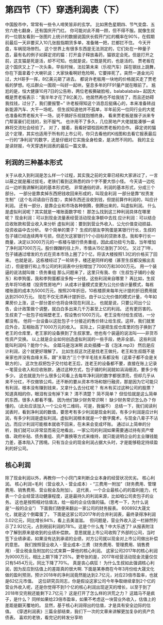 # 第四节（下）穿透利润表（下）


中国股市中，常常有一些令人啼笑皆非的玄学。
比如黑色星期四、节气变盘、五穷六绝七翻身，还有国庆开门红。
你可能对此不屑一顾，但不得不服。就像生叔的一位朋友看到一张图片上统计的数据说国庆长假开门红的概率在90%，在假期前最后一天非要买入10几张股指期货多单，准备赌一把，拦都拦不住。
今天开盘，车祸现场惨烈。
这个世界上有很多东西是无法测定的，它们处在一种量子态，最有名的例子如薛定谔的猫：打开盒子释放毒药，猫铁定会死。但是打开之前，这支猫是死是活，却不可知。也就是说，它既是死的，也是活的。
贾老板在这个国庆又上了一次头条，早些时候，法拉第未来（乐视汽车）踩在钢丝上跳舞，你在下面拿着个大喇叭说：大家快看啊好危险啊，它要摔死了。突然一道金光闪过，大H哥手一挥，8亿美元砸了进去。
都说许老板用一块地的价格就买走了贾老板的梦想。吃瓜群众一围观一叫好一起哄，窒息多年的FF91量产就在眼前了。
尴尬的是，恒大健康10月7日的公告称，两位老板撕破脸啦，balabalabala~
起因大概是贾老板表示：“我半年才花了8亿美刀，他居然再也不给我钱了，而且还妨碍我找钱，过分了，我们要报警~”
许老板得知这个消息后挺痛心的，本来准备转战新能源汽车、大干一场呢。
但生叔知道他并不孤单，半年前另一位同行业的大佬也准备和贾老板大干一场，说不搞好乐视就抱憾终身。
看来贾老板是猴子派来专门帮富豪们花钱的，别不服气。
也许用不了多久，几位房地产大佬就能凑够一桌麻将交流社会经验了。
对了，接着，我看好碧桂园和贾老板的合作。
薛定谔的猫这个定理，其实也适用于所有的上市公司，你只去看他的K线图和去看它报表最后一行的“净利润”的数字，还是仔细对它实施全身检查，是决然不同的。
我的主业是读财报，今天穿透利润表的最后一篇文章。

## 利润的三种基本形式
关于从收入到利润是怎么样一个过程，其实我之前的文章已经和大家讲过了，一言以蔽之就是雁过拔毛，老铁们看到这熟悉的四个字不要大惊小怪。
今天请一边吃瓜一边听我讲解利润的基本形式吧。
非常通俗的讲，利润的基本形式，分成三个部分。
一部分是靠卖掉东西把钱收回来形成的，叫现金利润
一部分是靠“权责发生制”（这个名词请自行百度），卖掉东西还没收到钱，但提前算作利润的，叫应计利润。
还有一部分，是靠企业和市场各种倒腾，倒腾出来的，叫虚拟利润。
什么是虚拟利润呢？其实就是一堆账面数字啦！
那怎么找到这三种利润具体在哪里呢？
现金利润：可以到现金流量表经营活动现金净额中去找
应计利润：可以结合应收账款和营业收入来分析
虚拟利润：要到到营业外收入、公允价值变动损益、投资收益中去分析。
举个简单的栗子？
生叔的朋友李狗蛋是某银行行长，生叔的包子铺已经连续两年亏损，但还欠这家银行1个小目标的贷款本息。我和李行长一商量，决定以3000万元的一栋楼与银行债务重组，因此成功扭亏为盈，当年增加了净利润7000万元。股价蹭蹭的往上升，市值从15亿涨到了30亿。
又过了1年，包子铺通过增发的方式在资本市场上圈了2个亿，将该大楼按照1.3亿的价格买了回来。
也就是说，这栋楼经过了一轮转手，楼还是同样的楼（甚至生叔都没搬出去过），但是银行和上市公司的利润表中分别增加了7000万和3000万元。
用一个装逼的说法就叫做：债务重组
那么问题来了，这里只有我、你（生叔包子铺的小股东）和李狗蛋，我和李狗蛋都没多掏一分钱，这些利润来自哪里？
再比如，生叔去年将10栋楼（投资性房地产）从成本计量模式变更为公允价值计量模式，每栋楼账面的成本为5000万元，按照20年折旧，10栋楼原来每年光计提的折旧费用就达到2500万元。
现在不仅无须再计提折旧，由于以公允价值的模式计量，今年如果房价上涨，这一部分差价也将会体现在利润上。
也就是说，只要公司出个公告，会计政策做个调整，就白白多出来几千万甚至上亿的利润。
还有更厉害的。
生叔卖了一批包子给隔壁老王，假设售价1000万元。老王没有付给生叔钱，一分都没有。
他将一台设备以这批包子十分接近的售价转让给生叔。这样，我们就里应外合，互相抬高了1000万元的收入。
实际上，只是把生叔仓库里的包子换到了老王的仓库里，老王家的设备换到了生叔家里。他也有个装逼的说法叫——非货币性资产交换。
以上就是企业如何创造虚拟利润的一些手段，绝非全部。
这些利润能叫利润吗？能你个头。
全踏马是泡沫啊
此处插播一首《泡沫.mp3》
然后是应计利润，这个就更好理解了。
比如生叔这次还是找老王做托，老王和生叔既不是亲家也并没有血缘关系，跟“关联方”三个字半毛钱关系都没有（这辈子都不会是关联方的）。
这次生叔把包子交付给老王后，连老王的设备都不要，直接在账上记录一笔营业收入和应收账款，通过这种方式，包子铺的利润就如涓涓细流，要多少有多少。
这也就是为什么很多公司看上去每年净利润的数字都很漂亮，但却几乎从来不分红，不仅做铁公鸡，还不断的要从资本市场和银行融资，那是因为它可能只有利润，根本没有赚到钱来，又拿什么去分红呢？
有木有买过这种公司的股票？知道真相的你，眼泪有没有掉下来？
清不清楚？
简不简单？
但恰恰就是这么简单的东西，很多人都看不懂。
因为他们缺少财务常识啊！
缺少财务常识怎么办？你懂的。（此处应该加入一个公众号二维码，可是，我偏不）
总结一下，我们阅读利润表时，看到净利润的数值，要思考有多少利润是现金利润，有多少利润是应计利润，有多少利润是虚拟利润。虚拟利润根本就是一个数字魔术，与现金八辈子不沾边。而应计利润可能根本就收不回来，在未来会变成坏账。
通过以上简单的分析，我们就可以非常显而易见地看出，一家公司的利润如果需要通过持有资产增值、政府补贴、债务重组、资产置换等方式来维持，就只能说明企业的主业赚钱能力差，基本陷入了困境。只有当企业的现金利润占据大头时，才是能够稳定持续盈利的好公司。

## 核心利润
除了现金利润以外，再教你一个小窍门来判断企业本身的经营状况优劣。
核心利润。
核心利润=毛利（营业收入 - 营业成本）- “三费用一附加”（财务费用、管理费用、销售费用、营业税金及附加）。
这代表，一个企业最核心的的盈利能力，代表一个企业经营活动健康程度，这是最持久的利润来源，比如咱公司卖包子的业务。
这也是按照相对估值法，给一般的企业估值的锚。（思考一下，为什么说是“一般的企业”）
下面我们随便来翻出一家公司的财务报表。
600892大晟文化，就是这个倒霉蛋了。
下面是这家公司2017年的合并利润表，最终录得净利润3.02亿元，同比增长94%，看上去美滋滋。
<img :src="$withBase('/images/lirun/8.jpg')" >
但问题是，营业外收入这一栏赫然列示了2.92亿元，占到税前利润的78%。这是个什么鬼？中大乐透了?
从报表附注中了解到原来是收到的业绩补偿款。
意思就是上市公司收购了外部的公司，当时签下业绩承诺，如果没有达到承诺的业绩，对方公司就以现金对上市公司做出补偿的意思。
<img :src="$withBase('/images/lirun/9.jpg')" >
我们按照营业收入 - 营业成本-三费（财务费用、管理费用、销售费用）-营业税金及附加的公式来算一算他的核心利润。
这家公司2017年的核心利润为9000万元，相比上期下降了25%。更夸张的是，2017年经营活动现金流量仅仅只有5454万元，同比下降了70%。
真是丧心病狂！
为什么生叔如此强调核心利润，因为反应到估值上的差距真的很大啊.
下面是某券商在今年3月份给大晟文化做的盈利预测，预计2018年的净利润竟然能达到2.7亿元，对应23倍市盈率，也就是62亿元市值。
<img :src="$withBase('/images/lirun/10.jpg')" >
这位研究员同志，你是假设这家公司今年争取继续拿到2个亿的营业外收入呢，还是你觉得不到1个亿的核心利润出现逆天的增长，以至于到了2018年交完税还能剩下2.7亿元？
这是打开了怎么样的洪荒之力？
这踏马不是疯子，是什么？
同样如果给23倍市盈率，如果不考虑这一块营业外收入，估值上的差距是翻天覆地的。
显然，基于核心利润得出的估值，才是具有安全边际的估值。
《穿透利润表》三篇全部结束，我们下一次的文章来讲解更加复杂的资产负债表。
喜欢的老铁，看完记的转发分享哟
